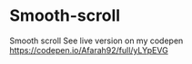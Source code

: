 # Smooth-scroll
Smooth scroll 
See live version on my codepen https://codepen.io/Afarah92/full/yLYpEVG
